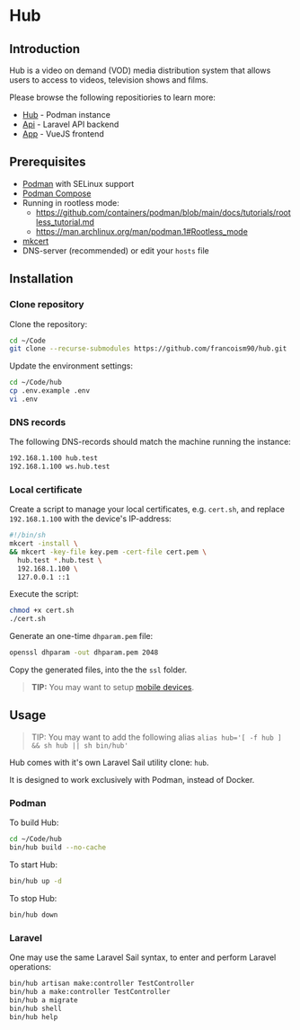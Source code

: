 # Hub

## Introduction

Hub is a video on demand (VOD) media distribution system that allows users to access to videos, television shows and films.

Please browse the following repositiories to learn more:

- [Hub](https://github.com/francoism90/hub) - Podman instance
- [Api](https://github.com/francoism90/hub-api) - Laravel API backend
- [App](https://github.com/francoism90/hub-app) - VueJS frontend

## Prerequisites

- [Podman](https://podman.io/) with SELinux support
- [Podman Compose](https://github.com/containers/podman-compose)
- Running in rootless mode:
  - <https://github.com/containers/podman/blob/main/docs/tutorials/rootless_tutorial.md>
  - <https://man.archlinux.org/man/podman.1#Rootless_mode>
- [mkcert](https://github.com/FiloSottile/mkcert)
- DNS-server (recommended) or edit your `hosts` file

## Installation

### Clone repository

Clone the repository:

```bash
cd ~/Code
git clone --recurse-submodules https://github.com/francoism90/hub.git
```

Update the environment settings:

```bash
cd ~/Code/hub
cp .env.example .env
vi .env
```

### DNS records

The following DNS-records should match the machine running the instance:

```md
192.168.1.100 hub.test
192.168.1.100 ws.hub.test
```

### Local certificate

Create a script to manage your local certificates, e.g. `cert.sh`, and replace `192.168.1.100` with the device's IP-address:

```bash
#!/bin/sh
mkcert -install \
&& mkcert -key-file key.pem -cert-file cert.pem \
  hub.test *.hub.test \
  192.168.1.100 \
  127.0.0.1 ::1
```

Execute the script:

```bash
chmod +x cert.sh
./cert.sh
```

Generate an one-time `dhparam.pem` file:

```bash
openssl dhparam -out dhparam.pem 2048
```

Copy the generated files, into the the `ssl` folder.

> **TIP:** You may want to setup [mobile devices](https://github.com/FiloSottile/mkcert#mobile-devices).

## Usage

> TIP: You may want to add the following alias `alias hub='[ -f hub ] && sh hub || sh bin/hub'`

Hub comes with it's own Laravel Sail utility clone: `hub`.

It is designed to work exclusively with Podman, instead of Docker.

### Podman

To build Hub:

```bash
cd ~/Code/hub
bin/hub build --no-cache
```

To start Hub:

```bash
bin/hub up -d
```

To stop Hub:

```bash
bin/hub down
```

### Laravel

One may use the same Laravel Sail syntax, to enter and perform Laravel operations:

```bash
bin/hub artisan make:controller TestController
bin/hub a make:controller TestController
bin/hub a migrate
bin/hub shell
bin/hub help
```
